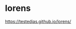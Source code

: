 # lorens
<a href="https://testedias.github.io/lorens/" target="_blank">https://testedias.github.io/lorens/</a>